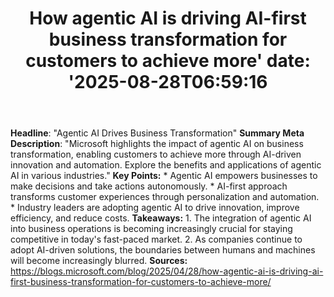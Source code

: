 ﻿---
title: "How agentic AI is driving AI-first business transformation for customers to achieve more'
date: '2025-08-28T06:59:16"
category: "Markets"
summary: ""
slug: "how agentic ai is driving aifirst business transformation fo"
source_urls:
  - "https://blogs.microsoft.com/blog/2025/04/28/how-agentic-ai-is-driving-ai-first-business-transformation-for-customers-to-achieve-more/"
seo:
  title: "How agentic AI is driving AI-first business transformation for customers to achieve more | Hash n Hedge'
  description: '"
  keywords: ["news", "markets", "brief"]
---
**Headline**: "Agentic AI Drives Business Transformation"  **Summary Meta Description**: "Microsoft highlights the impact of agentic AI on business transformation, enabling customers to achieve more through AI-driven innovation and automation. Explore the benefits and applications of agentic AI in various industries."  **Key Points:**  * Agentic AI empowers businesses to make decisions and take actions autonomously. * AI-first approach transforms customer experiences through personalization and automation. * Industry leaders are adopting agentic AI to drive innovation, improve efficiency, and reduce costs.  **Takeaways:**  1. The integration of agentic AI into business operations is becoming increasingly crucial for staying competitive in today's fast-paced market. 2. As companies continue to adopt AI-driven solutions, the boundaries between humans and machines will become increasingly blurred.  **Sources:**  https://blogs.microsoft.com/blog/2025/04/28/how-agentic-ai-is-driving-ai-first-business-transformation-for-customers-to-achieve-more/ 
